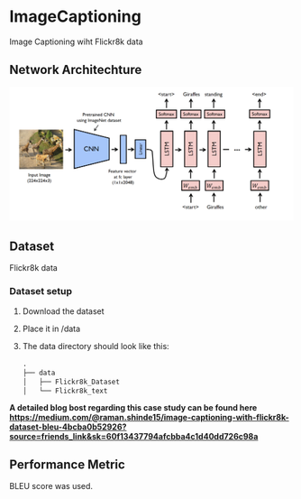 # ImageCaptioning
Image Captioning wiht Flickr8k data

## Network Architechture
![Network](image_caption.png)

## Dataset
Flickr8k data

### Dataset setup

1. Download the dataset
2. Place it in /data
3. The data directory should look like this:

    ```
    .    
    ├── data
    │   ├── Flickr8k_Dataset
    │   └── Flickr8k_text
    ```
**A detailed blog bost regarding this case study can be found here https://medium.com/@raman.shinde15/image-captioning-with-flickr8k-dataset-bleu-4bcba0b52926?source=friends_link&sk=60f13437794afcbba4c1d40dd726c98a**

## Performance Metric
BLEU score was used.
